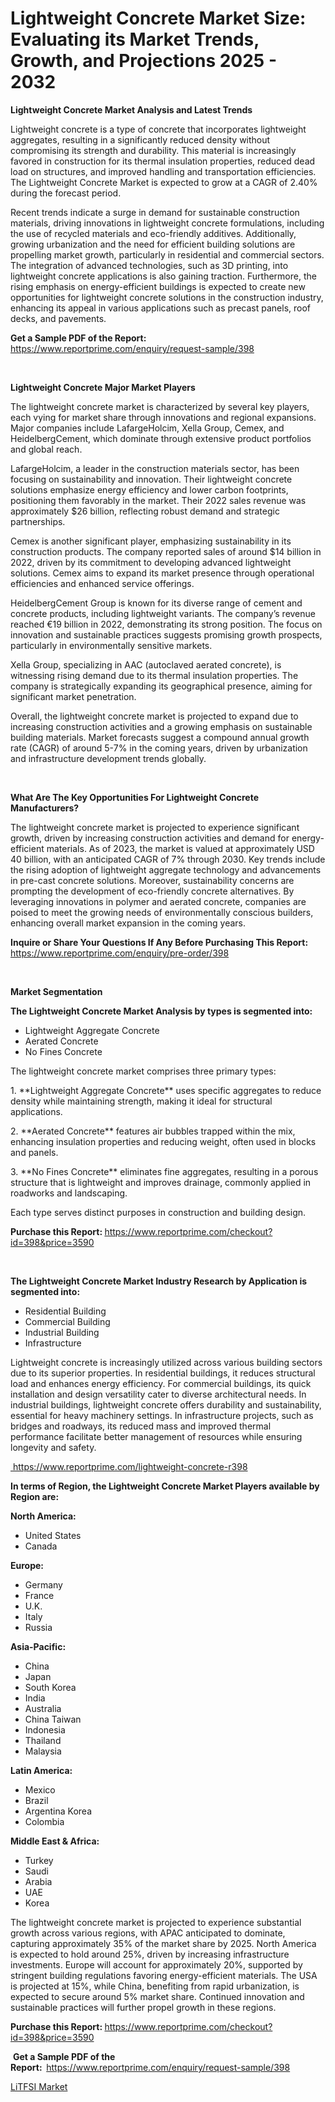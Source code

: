 <p><h1>Lightweight Concrete Market Size: Evaluating its Market Trends, Growth, and Projections 2025 - 2032</h1></p><p><strong>Lightweight Concrete Market Analysis and Latest Trends</strong></p>
<p><p>Lightweight concrete is a type of concrete that incorporates lightweight aggregates, resulting in a significantly reduced density without compromising its strength and durability. This material is increasingly favored in construction for its thermal insulation properties, reduced dead load on structures, and improved handling and transportation efficiencies. The Lightweight Concrete Market is expected to grow at a CAGR of 2.40% during the forecast period. </p><p>Recent trends indicate a surge in demand for sustainable construction materials, driving innovations in lightweight concrete formulations, including the use of recycled materials and eco-friendly additives. Additionally, growing urbanization and the need for efficient building solutions are propelling market growth, particularly in residential and commercial sectors. The integration of advanced technologies, such as 3D printing, into lightweight concrete applications is also gaining traction. Furthermore, the rising emphasis on energy-efficient buildings is expected to create new opportunities for lightweight concrete solutions in the construction industry, enhancing its appeal in various applications such as precast panels, roof decks, and pavements.</p></p>
<p><strong>Get a Sample PDF of the Report:&nbsp;</strong> <a href="https://www.reportprime.com/enquiry/request-sample/398?utm_campaign=3563&utm_medium=2&utm_source=Github&utm_content=ia&utm_term=18032025&utm_id=lightweight-concrete">https://www.reportprime.com/enquiry/request-sample/398</a></p>
<p>&nbsp;</p>
<p><strong>Lightweight Concrete Major Market Players</strong></p>
<p><p>The lightweight concrete market is characterized by several key players, each vying for market share through innovations and regional expansions. Major companies include LafargeHolcim, Xella Group, Cemex, and HeidelbergCement, which dominate through extensive product portfolios and global reach. </p><p>LafargeHolcim, a leader in the construction materials sector, has been focusing on sustainability and innovation. Their lightweight concrete solutions emphasize energy efficiency and lower carbon footprints, positioning them favorably in the market. Their 2022 sales revenue was approximately $26 billion, reflecting robust demand and strategic partnerships.</p><p>Cemex is another significant player, emphasizing sustainability in its construction products. The company reported sales of around $14 billion in 2022, driven by its commitment to developing advanced lightweight solutions. Cemex aims to expand its market presence through operational efficiencies and enhanced service offerings.</p><p>HeidelbergCement Group is known for its diverse range of cement and concrete products, including lightweight variants. The company’s revenue reached €19 billion in 2022, demonstrating its strong position. The focus on innovation and sustainable practices suggests promising growth prospects, particularly in environmentally sensitive markets.</p><p>Xella Group, specializing in AAC (autoclaved aerated concrete), is witnessing rising demand due to its thermal insulation properties. The company is strategically expanding its geographical presence, aiming for significant market penetration.</p><p>Overall, the lightweight concrete market is projected to expand due to increasing construction activities and a growing emphasis on sustainable building materials. Market forecasts suggest a compound annual growth rate (CAGR) of around 5-7% in the coming years, driven by urbanization and infrastructure development trends globally. </p></p>
<p>&nbsp;</p>
<p><strong>What Are The Key Opportunities For Lightweight Concrete Manufacturers?</strong></p>
<p><p>The lightweight concrete market is projected to experience significant growth, driven by increasing construction activities and demand for energy-efficient materials. As of 2023, the market is valued at approximately USD 40 billion, with an anticipated CAGR of 7% through 2030. Key trends include the rising adoption of lightweight aggregate technology and advancements in pre-cast concrete solutions. Moreover, sustainability concerns are prompting the development of eco-friendly concrete alternatives. By leveraging innovations in polymer and aerated concrete, companies are poised to meet the growing needs of environmentally conscious builders, enhancing overall market expansion in the coming years.</p></p>
<p><strong>Inquire or Share Your Questions If Any Before Purchasing This Report:</strong> <a href="https://www.reportprime.com/enquiry/pre-order/398?utm_campaign=3563&utm_medium=2&utm_source=Github&utm_content=ia&utm_term=18032025&utm_id=lightweight-concrete">https://www.reportprime.com/enquiry/pre-order/398</a></p>
<p>&nbsp;</p>
<p><strong>Market Segmentation</strong></p>
<p><strong>The Lightweight Concrete Market Analysis by types is segmented into:</strong></p>
<p><ul><li>Lightweight Aggregate Concrete</li><li>Aerated Concrete</li><li>No Fines Concrete</li></ul></p>
<p><p>The lightweight concrete market comprises three primary types: </p><p>1. **Lightweight Aggregate Concrete** uses specific aggregates to reduce density while maintaining strength, making it ideal for structural applications.</p><p>   </p><p>2. **Aerated Concrete** features air bubbles trapped within the mix, enhancing insulation properties and reducing weight, often used in blocks and panels. </p><p>3. **No Fines Concrete** eliminates fine aggregates, resulting in a porous structure that is lightweight and improves drainage, commonly applied in roadworks and landscaping. </p><p>Each type serves distinct purposes in construction and building design.</p></p>
<p><strong>Purchase this Report:&nbsp;</strong><a href="https://www.reportprime.com/checkout?id=398&price=3590&utm_campaign=3563&utm_medium=2&utm_source=Github&utm_content=ia&utm_term=18032025&utm_id=lightweight-concrete">https://www.reportprime.com/checkout?id=398&price=3590</a></p>
<p>&nbsp;</p>
<p><strong>The Lightweight Concrete Market Industry Research by Application is segmented into:</strong></p>
<p><ul><li>Residential Building</li><li>Commercial Building</li><li>Industrial Building</li><li>Infrastructure</li></ul></p>
<p><p>Lightweight concrete is increasingly utilized across various building sectors due to its superior properties. In residential buildings, it reduces structural load and enhances energy efficiency. For commercial buildings, its quick installation and design versatility cater to diverse architectural needs. In industrial buildings, lightweight concrete offers durability and sustainability, essential for heavy machinery settings. In infrastructure projects, such as bridges and roadways, its reduced mass and improved thermal performance facilitate better management of resources while ensuring longevity and safety.</p></p>
<p><a href="https://www.reportprime.com/lightweight-concrete-r398?utm_campaign=3563&utm_medium=2&utm_source=Github&utm_content=ia&utm_term=18032025&utm_id=lightweight-concrete">&nbsp;https://www.reportprime.com/lightweight-concrete-r398</a></p>
<p><strong>In terms of Region, the Lightweight Concrete Market Players available by Region are:</strong></p>
<p>
    <p> <strong> North America: </strong>
        <ul>
            <li>United States</li>
            <li>Canada</li>
        </ul>
        </p> 
    <p> <strong> Europe: </strong>
        <ul>
            <li>Germany</li>
            <li>France</li>
            <li>U.K.</li>
            <li>Italy</li>
            <li>Russia</li>
        </ul>
        </p> 
    <p> <strong> Asia-Pacific: </strong>
        <ul>
            <li>China</li>
            <li>Japan</li>
            <li>South Korea</li>
            <li>India</li>
            <li>Australia</li>
            <li>China Taiwan</li>
            <li>Indonesia</li>
            <li>Thailand</li>
            <li>Malaysia</li>
        </ul>
        </p> 
    <p> <strong> Latin America: </strong>
        <ul>
            <li>Mexico</li>
            <li>Brazil</li>
            <li>Argentina Korea</li>
            <li>Colombia</li>
        </ul>
        </p> 
    <p> <strong> Middle East & Africa: </strong>
        <ul>
            <li>Turkey</li>
            <li>Saudi</li>
            <li>Arabia</li>
            <li>UAE</li>
            <li>Korea</li>
        </ul>
    </p>
    </p>
<p><p>The lightweight concrete market is projected to experience substantial growth across various regions, with APAC anticipated to dominate, capturing approximately 35% of the market share by 2025. North America is expected to hold around 25%, driven by increasing infrastructure investments. Europe will account for approximately 20%, supported by stringent building regulations favoring energy-efficient materials. The USA is projected at 15%, while China, benefiting from rapid urbanization, is expected to secure around 5% market share. Continued innovation and sustainable practices will further propel growth in these regions.</p></p>
<p><strong>Purchase this Report: </strong><a href="https://www.reportprime.com/checkout?id=398&price=3590&utm_campaign=3563&utm_medium=2&utm_source=Github&utm_content=ia&utm_term=18032025&utm_id=lightweight-concrete">https://www.reportprime.com/checkout?id=398&price=3590</a></p>
<p>&nbsp;<strong>Get a Sample PDF of the Report:&nbsp;&nbsp;</strong><a href="https://www.reportprime.com/enquiry/request-sample/398?utm_campaign=3563&utm_medium=2&utm_source=Github&utm_content=ia&utm_term=18032025&utm_id=lightweight-concrete">https://www.reportprime.com/enquiry/request-sample/398</a></p>
<p><strong></strong></p>
<p><p><a href="https://github.com/daleogrando/Market-Research-Report-List-1/blob/main/litfsi-market.md?utm_campaign=3563&utm_medium=2&utm_source=Github&utm_content=ia&utm_term=18032025&utm_id=lightweight-concrete">LiTFSI Market</a></p></p>